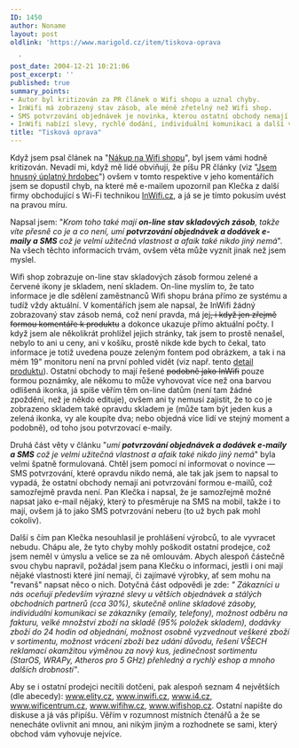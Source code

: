 ```yaml
---
ID: 1450
author: Noname
layout: post
oldlink: 'https://www.marigold.cz/item/tiskova-oprava

  '
post_date: 2004-12-21 10:21:06
post_excerpt: ''
published: true
summary_points:
- Autor byl kritizován za PR článek o Wifi shopu a uznal chyby.
- InWifi má zobrazený stav zásob, ale méně zřetelný než Wifi shop.
- SMS potvrzování objednávek je novinka, kterou ostatní obchody nemají.
- InWifi nabízí slevy, rychlé dodání, individuální komunikaci a další výhody.
title: "Tisková oprava"
---
```


<p>
Když jsem psal článek na "<a href="/item/nakup-na-wifi-shopu">Nákup na Wifi shopu</a>", byl jsem vámi hodně kritizován. Nevadí mi, když mě lidé obviňují, že píšu PR články (viz "<a href="/item/jsem-hnusny-uplatny-hrdobec">Jsem hnusný úplatný hrdobec</a>") ovšem v tomto respektive v jeho komentářích jsem se dopustil chyb, na které mě e-mailem upozornil pan Klečka z další firmy obchodující s Wi-Fi technikou <a href="http://www.inwifi.cz">InWifi.cz</a>, a já se je tímto pokusím uvést na pravou míru.</p>

<p>
Napsal jsem: "<span style="font-style: italic;">Krom toho také mají </span><b style="font-style: italic;">on-line stav skladových zásob</b><span style="font-style: italic;">, takže víte přesně co je a co není, umí </span><b style="font-style: italic;">potvrzování objednávek a dodávek e-maily a SMS</b><span style="font-style: italic;"> což je velmi užitečná vlastnost a afaik také nikdo jiný nemá</span>". Na všech těchto informacích trvám, ovšem věta může vyznít jinak než jsem myslel.</p>

<p>
Wifi shop zobrazuje on-line stav skladových zásob formou zelené a červené ikony je skladem, není skladem. On-line myslím to, že tato informace je dle sdělení zaměstnanců Wifi shopu brána přímo ze systému a tudíž vždy aktuální. V komentářích jsem ale napsal, že InWifi žádný zobrazovaný stav zásob nemá, což není pravda, má jej<span style="text-decoration: line-through;">, i když jen zřejmě formou komentáře k produktu</span> a dokonce ukazuje přímo aktuální počty. I když jsem ale několikrát prohlížel jejich stránky, tak jsem to prostě nenašel, nebylo to ani u ceny, ani v košíku, prostě nikde kde bych to čekal, tato informace je totiž uvedena pouze zeleným fontem pod obrázkem, a tak i na mém 19" monitoru není na první pohled vidět (viz např. tento <a href="http://www.inwifi.cz/eshop/?go=items&amp;cat=7&amp;sub=20&amp;item=201">detail produktu</a>). Ostatní obchody to mají řešené <span style="text-decoration: line-through;">podobně jako InWifi</span> pouze formou poznámky, ale někomu to může vyhovovat více než ona barvou odlišená ikonka, já spíše věřím těm on-line datům (není tam žádné zpoždění, než je někdo edituje), ovšem ani ty nemusí zajistit, že to co je zobrazeno skladem také opravdu skladem je (může tam být jeden kus a zelená ikonka, vy ale koupíte dva; nebo objedná více lidí ve stejný moment a podobně), od toho jsou potvrzovací e-maily.</p>
 
<p>
Druhá část věty v článku "<span style="font-style: italic;">umí </span><b style="font-style: italic;">potvrzování objednávek a dodávek e-maily a SMS</b><span style="font-style: italic;"> což je velmi užitečná vlastnost a afaik také nikdo jiný nemá</span>" byla velmi špatně formulovaná. Chtěl jsem pomocí ní informovat o novince — SMS potvrzování, které opravdu nikdo nemá, ale tak jak jsem to napsal to vypadá, že ostatní obchody nemají ani potvrzování formou e-mailů, což samozřejmě pravda není. Pan Klečka i napsal, že je samozřejmě možné napsat jako e-mail nějaký, který to přesměruje na SMS na mobil, takže i to mají, ovšem já to jako SMS potvrzování neberu (to už bych pak mohl cokoliv).</p>
 
<p>
Další s čím pan Klečka nesouhlasil je prohlášení výrobců, to ale vyvracet nebudu. Chápu ale, že tyto chyby mohly poškodit ostatní prodejce, což jsem neměl v úmyslu a velice se za ně omlouvám. Abych alespoň částečně svou chybu napravil, požádal jsem pana Klečku o informaci, jestli i oni mají nějaké vlastnosti které jiní nemají, či zajímavé výrobky, ať sem mohu na "revanš" napsat něco o nich. Dotyčná část odpovědi je zde: <i>"</i> <i>Zákazníci u nás oceňují především výrazné slevy u větších objednávek a stálých obchodních partnerů (cca 30%), skutečně online skladové zásoby, individuální komunikaci se zákazníky (emaily, telefony), možnost odběru na fakturu, velké množství zboží na skladě (95% položek skladem), dodávky zboží do 24 hodin od objednání, možnost osobně vyzvednout veškeré zboží v sortimentu, možnost vrácení zboží bez udání důvodu, řešení VŠECH reklamací okamžitou výměnou za nový kus, jedinečnost sortimentu (StarOS, WRAPy, Atheros pro 5 GHz) přehledný a rychlý eshop a mnoho dalších drobností"</i>.</p>

<p>
Aby se i ostatní prodejci necítili dotčeni, pak alespoň seznam 4 největších (dle abecedy): <a href="http://www.elity.cz">www.elity.cz</a>, <a href="http://www.inwifi.cz">www.inwifi.cz</a>, <a href="http://www.i4.cz">www.i4.cz</a>, <a href="http://www.wificentrum.cz">www.wificentrum.cz</a>, <a href="http://www.wifihw.cz">www.wifihw.cz</a>, <a href="http://www.wifishop.cz">www.wifishop.cz</a>. Ostatní napište do diskuse a já vás připíšu. Věřím v rozumnost místních čtenářů a že se nenecháte ovlivnit ani mnou, ani nikým jiným a rozhodnete se sami, který obchod vám vyhovuje nejvíce.</p>